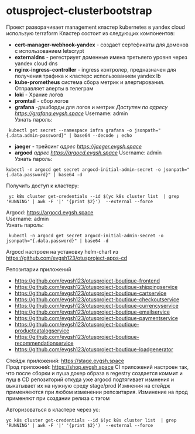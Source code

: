 # otusproject-clusterbootstrap

Проект разворачивает management кластер kubernetes в yandex cloud использую terraform
Кластер состоит из следующих компонентов:


- **cert-manager-webhook-yandex** - создает сертефикаты для  доменов с использованием letscrypt
- **externaldns** - регестриует доменные имена третьяего уровня через yandex cloud dns
- **nginx-ingress-controller** - ingress контролер, предназначен для получения трафика к кластерс использованием yandex lb
- **kube-prometheus** система сбора метрик и алертирования. Отправляет алерты в телеграм
- **loki** - Храние логов   
- **promtail** - сбор логов
- **grafana** -дашборды для логов и метрик
*Доступен по адресу https://grafana.evgsh.space*
Username: admin \
Узнать пароль: 
```
 kubectl get secret --namespace infra grafana -o jsonpath="{.data.admin-password}" | base64 --decode ; echo
```
- **jaeger**  - трейсинг
  *адрес https://jaeger.evgsh.space* 
- **argocd**
  *адрес https://argocd.evgsh.space* 
  Username: admin \
  Узнать пароль:
```
kubectl -n argocd get secret argocd-initial-admin-secret -o jsonpath="{.data.password}" | base64 -d
```

Получить доступ к кластеру:
```
 yc k8s cluster get-credentials --id $(yc k8s cluster list  | grep 'RUNNING' | awk -F '|' '{print $2}')  --external --force
```

Argocd: https://argocd.evgsh.space \
Username: admin \
Узнать пароль:
```
 kubectl -n argocd get secret argocd-initial-admin-secret -o jsonpath="{.data.password}" | base64 -d
```
Argocd настроен на установку helm-chart из https://github.com/evgsh123/otusproject-apps-cd

Репозитарии приложений
- https://github.com/evgsh123/otusproject-boutique-frontend
- https://github.com/evgsh123/otusproject-boutique-shippingservice
- https://github.com/evgsh123/otusproject-boutique-cartservice
- https://github.com/evgsh123/otusproject-boutique-checkoutservice
- https://github.com/evgsh123/otusproject-boutique-currencyservice
- https://github.com/evgsh123/otusproject-boutique-emailservice
- https://github.com/evgsh123/otusproject-boutique-paymentservice
- https://github.com/evgsh123/otusproject-boutique-productcatalogservice
- https://github.com/evgsh123/otusproject-boutique-recommendationservice    
- https://github.com/evgsh123/otusproject-boutique-loadgenerator

Стейдж приложений: https://stage.evgsh.space \
Прод приложний: https://shop.evgsh.space 
CI приложений настроен так, что после сборки и пуша докер образа в regestry создается коммит и пуш в CD репозиторий откуда уже argocd подтягивает измнения и выкатывает их на нужную среду stage/prod
Измнения на стейдж применяеются при любом изменении репозитария.
Изминение на прод применяют при создании релиза с тэгом

Авторизоваться в кластере через yc:
```
yc k8s cluster get-credentials --id $(yc k8s cluster list  | grep 'RUNNING' | awk -F '|' '{print $2}')  --external --force
```

